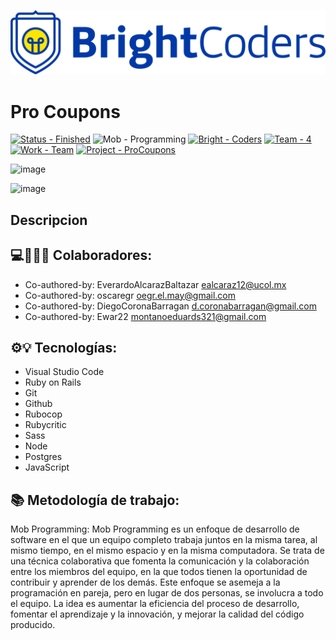 ![BrightCoders Logo](img/logo.png)

# Pro Coupons

[![Status - Finished](https://img.shields.io/badge/Status-InProgress-2ea44f?style=for-the-badge)](https://) ![Mob - Programming](https://img.shields.io/badge/Mob-Programming-blue?style=for-the-badge) [![Bright - Coders](https://img.shields.io/badge/Bright-Coders-blue?style=for-the-badge)](https://) [![Team - 4](https://img.shields.io/badge/Team-4-ff69b4?style=for-the-badge)](https://) [![Work - Team](https://img.shields.io/badge/Work-Team-important?style=for-the-badge)](https://) [![Project - ProCoupons](https://img.shields.io/badge/Project-ProCoupons-9cf?style=for-the-badge)](https://)


![image](https://user-images.githubusercontent.com/116856441/232938778-e256d398-ebea-47ab-8087-e3d3fc63b016.png)

![image](https://user-images.githubusercontent.com/116856441/232938723-654ddd0f-766f-4a6c-8927-b69bf9921253.png)


## Descripcion


## 💻🤝🏴‍☠️ Colaboradores:
- Co-authored-by: EverardoAlcarazBaltazar <ealcaraz12@ucol.mx>
- Co-authored-by: oscaregr <oegr.el.may@gmail.com>
- Co-authored-by: DiegoCoronaBarragan <d.coronabarragan@gmail.com>
- Co-authored-by: Ewar22 <montanoeduards321@gmail.com>


## ⚙💡 Tecnologías:
- Visual Studio Code
- Ruby on Rails
- Git
- Github
- Rubocop
- Rubycritic
- Sass
- Node
- Postgres
- JavaScript

## 📚 Metodología de trabajo:
Mob Programming:
Mob Programming es un enfoque de desarrollo de software en el que un equipo completo trabaja juntos en la misma tarea, al mismo tiempo, en el mismo espacio y en la misma computadora. Se trata de una técnica colaborativa que fomenta la comunicación y la colaboración entre los miembros del equipo, en la que todos tienen la oportunidad de contribuir y aprender de los demás. Este enfoque se asemeja a la programación en pareja, pero en lugar de dos personas, se involucra a todo el equipo. La idea es aumentar la eficiencia del proceso de desarrollo, fomentar el aprendizaje y la innovación, y mejorar la calidad del código producido.

